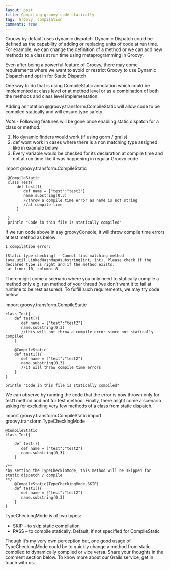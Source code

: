 ```yaml
---
layout: post
title: Compiling groovy code statically
tag:  Groovy, compilation
comments: true
---
```


Groovy by default uses dynamic dispatch. Dynamic Dispatch could be defined as the capability of adding or replacing units of code at run time. For example, we can change the definition of a method or we can add new methods to a class at run time using metaprogramming in Groovy.

Even after being a powerful feature of Groovy, there may come requirements where we want to avoid or restrict Groovy to use Dynamic Dispatch and opt in for Static Dispatch.

One way to do that is using CompileStatic annotation which could be implemented at class level or at method level or as a combination of both the methods and class level implementation.

Adding annotation @groovy.transform.CompileStatic will allow code to be compiled statically and will ensure type safety.

*Note:-* Following features will be gone once enabling static dispatch for a class or method.
 1. No dynamic finders would work (if using gorm / grails)
 2. def wont work in cases where there is a non matching type assigned like in example below
 3. Every variable would be checked for its declaration at compile time and not at run time like it was happening in regular Groovy code
 
 import groovy.transform.CompileStatic
  
	 @CompileStatic
	 class Test{
		 def test(){
			def name = ["test":"test2"]
			name.substring(0,3)
			//throw a compile time error as name is not string
			//at compile time
		 }
	  
	 }
	 println "Code in this file is statically compiled"
 
If we run code above in say groovyConsole, it will throw compile time errors at test method as below:
	
	1 compilation error:
	 
	[Static type checking] - Cannot find matching method java.util.LinkedHashMap#substring(int, int). Please check if the declared type is right and if the method exists.
	 at line: 10, column: 8

There might come a scenario where you only need to statically compile a method only e.g. run method of your thread (we don’t want it to fail at runtime to be rest assured). To fulfill such requirements, we may try code below

import groovy.transform.CompileStatic
 
	class Test{
		def test(){
		   def name = ["test":"test2"]
		   name.substring(0,3)
		   //this will not throw a compile error since not statically compiled
		}
	 
		@CompileStatic
		def test1(){
		   def name = ["test":"test2"]
		   name.substring(0,3)
		   //it will throw compile time errors
		}
	}
	 
	println "Code in this file is statically compiled"

We can observe by running the code that the error is now thrown only for test1 method and not for test method.
Finally, there might come a scenario asking for excluding very few methods of a class from static dispatch.

import groovy.transform.CompileStatic
import groovy.transform.TypeCheckingMode
 
	@CompileStatic
	class Test{
	 
		def test(){
		   def name = ["test":"test2"]
		   name.substring(0,3)
		}
	 
	/**
	*by setting the TypeCheckinMode, this method will be skipped for static dispatch / compile
	**/
		@CompileStatic(TypeCheckingMode.SKIP)
		def test1(){
		   def name = ["test":"test2"]
		   name.substring(0,3)
		}
	}


TypeCheckingMode is of two types:
- SKIP – to skip static compilation
- PASS – to compile statically. Default, if not specified for CompileStatic

Though it’s my very own perception but, one good usage of TypeCheckingMode could be to quickly change a method from static compiled to dynamically compiled or vice versa.
Share your thoughts in the comment section below. To know more about our Grails service, get in touch with us. 